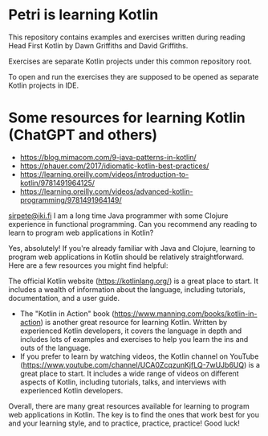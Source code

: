 # Petri is learning Kotlin

This repository contains examples and exercises written during reading Head First Kotlin by Dawn Griffiths and David Griffiths.

Exercises are separate Kotlin projects under this common repository root.

To open and run the exercises they are supposed to be opened as separate Kotlin projects in IDE.


# Some resources for learning Kotlin (ChatGPT and others)

- https://blog.mimacom.com/9-java-patterns-in-kotlin/
- https://phauer.com/2017/idiomatic-kotlin-best-practices/
- https://learning.oreilly.com/videos/introduction-to-kotlin/9781491964125/
- https://learning.oreilly.com/videos/advanced-kotlin-programming/9781491964149/

sirpete@iki.fi
I am a long time Java programmer with some Clojure experience in functional programming. Can you recommend any reading to learn to program web applications in Kotlin?

Yes, absolutely! If you're already familiar with Java and Clojure, learning to program web applications in Kotlin should be relatively straightforward. Here are a few resources you might find helpful:

The official Kotlin website (https://kotlinlang.org/) is a great place to start. It includes a wealth of information about the language, including tutorials, documentation, and a user guide.

- The "Kotlin in Action" book (https://www.manning.com/books/kotlin-in-action) is another great resource for learning Kotlin. Written by experienced Kotlin developers, it covers the language in depth and includes lots of examples and exercises to help you learn the ins and outs of the language.
- If you prefer to learn by watching videos, the Kotlin channel on YouTube (https://www.youtube.com/channel/UCA0ZcqzunKjfLQ-7wUJb6UQ) is a great place to start. It includes a wide range of videos on different aspects of Kotlin, including tutorials, talks, and interviews with experienced Kotlin developers.

Overall, there are many great resources available for learning to program web applications in Kotlin. The key is to find the ones that work best for you and your learning style, and to practice, practice, practice! Good luck!

